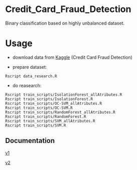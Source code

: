 # Credit_Card_Fraud_Detection
Binary classification based on highly unbalanced dataset.

# Usage

- download data from [Kaggle](https://www.kaggle.com/mlg-ulb/creditcardfraud?select=creditcard.csv) (Credit Card Fraud Detection)

- prepare dataset:
```
Rscript data_research.R
```

- do reasearch:
```
Rscript train_scripts/IsolationForest_allAtributes.R
Rscript train_scripts/IsolationForest.R
Rscript train_scripts/OC-SVM_allAtributes.R
Rscript train_scripts/OC-SVM.R
Rscript train_scripts/RandomForest_allAtributes.R
Rscript train_scripts/RandomForest.R
Rscript train_scripts/SVM_allAtributes.R
Rscript train_scripts/SVM.R
```

## Documentation
[v1](https://demo.hedgedoc.org/NM-zuE6nQj-qi1DewW5aQQ#)

[v2](https://demo.hedgedoc.org/Re3TdK7yS_y-W1NFNKPT9A#)
